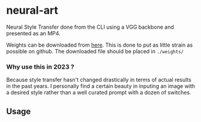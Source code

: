 # neural-art
Neural Style Transfer done from the CLI using a VGG backbone and presented as an MP4.

Weights can be downloaded from [here](https://m1.afileditch.ch/ajjMsHrRhnikrrCiUXgY.pth). This is done to put as little strain as possible on github. The downloaded file should be placed in `./weights/`

### Why use this in 2023 ?
Because style transfer hasn't changed drastically in terms of actual results in the past years. I personally find a certain beauty in inputing an image with a desired style rather than a well curated prompt with a dozen of switches.

## Usage
